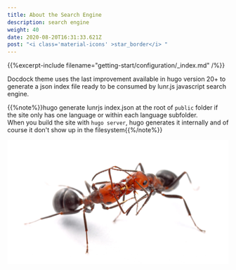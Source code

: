 ```yaml
---
title: About the Search Engine
description: search engine
weight: 40
date: 2020-08-20T16:31:33.621Z
post: "<i class='material-icons' >star_border</i> "
---
```

{{%excerpt-include filename="getting-start/configuration/_index.md" /%}}

Docdock theme uses the last improvement available in hugo version 20+ to generate a json index file ready to be consumed by lunr.js javascript search engine.

{{%note%}}hugo generate lunrjs index.json at the root of `public` folder if the site only has one language or within each language subfolder. <br/>When you build the site with `hugo server`, hugo generates it internally and of course it don't show up in the filesystem{{%/note%}}



![](obscuripes13g.jpg)